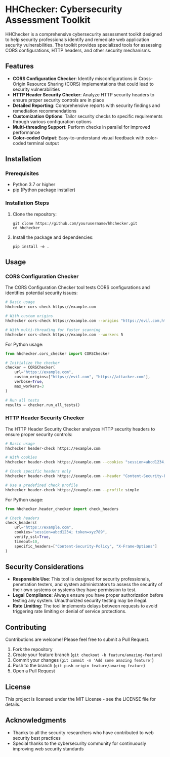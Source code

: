 # HHChecker: Cybersecurity Assessment Toolkit

HHChecker is a comprehensive cybersecurity assessment toolkit designed to help security professionals identify and remediate web application security vulnerabilities. The toolkit provides specialized tools for assessing CORS configurations, HTTP headers, and other security mechanisms.

## Features

- **CORS Configuration Checker**: Identify misconfigurations in Cross-Origin Resource Sharing (CORS) implementations that could lead to security vulnerabilities
- **HTTP Header Security Checker**: Analyze HTTP security headers to ensure proper security controls are in place
- **Detailed Reporting**: Comprehensive reports with security findings and remediation recommendations
- **Customization Options**: Tailor security checks to specific requirements through various configuration options
- **Multi-threading Support**: Perform checks in parallel for improved performance
- **Color-coded Output**: Easy-to-understand visual feedback with color-coded terminal output

## Installation

### Prerequisites

- Python 3.7 or higher
- pip (Python package installer)

### Installation Steps

1. Clone the repository:
   ```
   git clone https://github.com/yourusername/hhchecker.git
   cd hhchecker
   ```

2. Install the package and dependencies:
   ```
   pip install -e .
   ```

## Usage

### CORS Configuration Checker

The CORS Configuration Checker tool tests CORS configurations and identifies potential security issues:

```bash
# Basic usage
hhchecker cors-check https://example.com

# With custom origins
hhchecker cors-check https://example.com --origins "https://evil.com,https://attacker.com"

# With multi-threading for faster scanning
hhchecker cors-check https://example.com --workers 5
```

For Python usage:

```python
from hhchecker.cors_checker import CORSChecker

# Initialize the checker
checker = CORSChecker(
    url="https://example.com",
    custom_origins=["https://evil.com", "https://attacker.com"],
    verbose=True,
    max_workers=3
)

# Run all tests
results = checker.run_all_tests()
```

### HTTP Header Security Checker

The HTTP Header Security Checker analyzes HTTP security headers to ensure proper security controls:

```bash
# Basic usage
hhchecker header-check https://example.com

# With cookies
hhchecker header-check https://example.com --cookies "session=abcd1234; token=xyz789"

# Check specific headers only
hhchecker header-check https://example.com --header "Content-Security-Policy" --header "X-Frame-Options"

# Use a predefined check profile
hhchecker header-check https://example.com --profile simple
```

For Python usage:

```python
from hhchecker.header_checker import check_headers

# Check headers
check_headers(
    url="https://example.com",
    cookies="session=abcd1234; token=xyz789",
    verify_ssl=True,
    timeout=10,
    specific_headers=["Content-Security-Policy", "X-Frame-Options"]
)
```

## Security Considerations

- **Responsible Use**: This tool is designed for security professionals, penetration testers, and system administrators to assess the security of their own systems or systems they have permission to test.
- **Legal Compliance**: Always ensure you have proper authorization before testing any system. Unauthorized security testing may be illegal.
- **Rate Limiting**: The tool implements delays between requests to avoid triggering rate limiting or denial of service protections.

## Contributing

Contributions are welcome! Please feel free to submit a Pull Request.

1. Fork the repository
2. Create your feature branch (`git checkout -b feature/amazing-feature`)
3. Commit your changes (`git commit -m 'Add some amazing feature'`)
4. Push to the branch (`git push origin feature/amazing-feature`)
5. Open a Pull Request

## License

This project is licensed under the MIT License - see the LICENSE file for details.

## Acknowledgments

- Thanks to all the security researchers who have contributed to web security best practices
- Special thanks to the cybersecurity community for continuously improving web security standards
